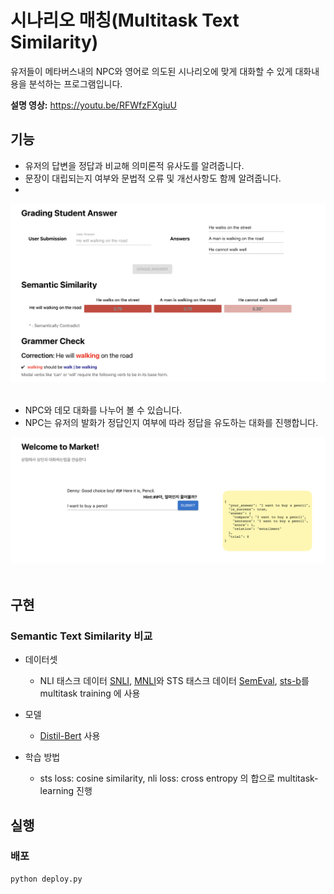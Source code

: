 # 시나리오 매칭(Multitask Text Similarity)

유저들이 메타버스내의 NPC와 영어로 의도된 시나리오에 맞게 대화할 수 있게 대화내용을 분석하는 프로그램입니다.

**설명 영상:** https://youtu.be/RFWfzFXgiuU

## 기능 
* 유저의 답변을 정답과 비교해 의미론적 유사도를 알려줍니다.
* 문장이 대립되는지 여부와 문법적 오류 및 개선사항도 함께 알려줍니다.
* 
<img src="demo_imgs/grading.png" width="600">
<br>
<br>

* NPC와 데모 대화를 나누어 볼 수 있습니다.
* NPC는 유저의 발화가 정답인지 여부에 따라 정답을 유도하는 대화를 진행합니다.
<img src="demo_imgs/scenario.png" width="600">

<br>
<br>

## 구현
### Semantic Text Similarity 비교
- 데이터셋
  - NLI 태스크 데이터 [SNLI](https://nlp.stanford.edu/projects/snli/), [MNLI](https://cims.nyu.edu/~sbowman/multinli/)와 STS 태스크 데이터 [SemEval](https://semeval.github.io/), [sts-b](https://paperswithcode.com/dataset/sts-benchmark)를 multitask training 에 사용

- 모델
  - [Distil-Bert](https://huggingface.co/docs/transformers/model_doc/distilbert) 사용
- 학습 방법
  - sts loss: cosine similarity, nli loss: cross entropy 의 합으로 multitask-learning 진행


## 실행

### 배포
```
python deploy.py
```
<br>
